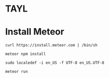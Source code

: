 # TAYL
# Install Meteor

`curl https://install.meteor.com | /bin/sh`

`meteor npm install`

`sudo localedef -i en_US -f UTF-8 en_US.UTF-8`

`meteor run`